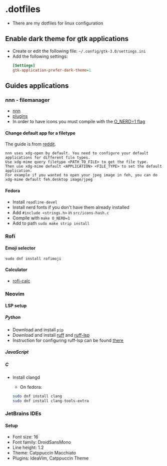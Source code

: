 # .dotfiles

- There are my dotfiles for linux configuration

## Enable dark theme for gtk applications

- Create or edit the following file: `~/.config/gtk-3.0/settings.ini`
- Add the following settings:
    ```ini
    [Settings]
    gtk-application-prefer-dark-theme=1
    ```

## Guides applications

### nnn - filemanager

- [nnn](https://github.com/jarun/nnn/tree/master)
- [plugins](https://github.com/jarun/nnn/tree/master/plugins)
- In order to have icons you must compile with the [O_NERD=1 flag](https://github.com/jarun/nnn/wiki/Advanced-use-cases#to-enable-nerdfont-icons)

#### Change default app for a filetype

The guide is from [reddit](https://www.reddit.com/r/linux4noobs/comments/jc7vcx/nnn_how_to_open_file_directly/).

```
nnn uses xdg-open by default. You need to configure your default applications for different file types.
Use xdg-mime query filetype <PATH_TO_FILE> to get the file type.
Then use xdg-mime default <APPLICATION> <FILE_TYPE> to set the default application.
For example if you wanted to open your jpeg image in feh, you can do xdg-mime default feh.desktop image/jpeg
```


#### Fedora

- Install `readline-devel`
- Install nerd fonts if you don't have them already installed
- Add `#include <strings.h>` in `src/icons-hash.c`
- Compile with `make O_NERD=1`
- Add to path `sudo make strip install`

### Rofi

#### Emoji selector

```
sudo dnf install rofimoji
```

#### Calculator

- [rofi-calc](https://github.com/svenstaro/rofi-calc)

### Neovim

#### LSP setup

##### Python

- Download and install `pip`
- Download and install [ruff](https://github.com/astral-sh/ruff) and [ruff-lsp](https://github.com/astral-sh/ruff-lsp)
- Instruction for configuring ruff-lsp can be found [there](https://github.com/neovim/nvim-lspconfig/blob/master/doc/server_configurations.md#ruff_lsp)

##### JavaScript

##### C

- Install clangd

    - On fedora:

    ```sh
    sudo dnf install clang
    sudo dnf install clang-tools-extra
    ```

### JetBrains IDEs

#### Setup

- Font size: 16
- Font family: DroidSansMono
- Line height: 1.2
- Theme: Catppuccin Macchiato
- Plugins: IdeaVim, Catppuccin Theme


